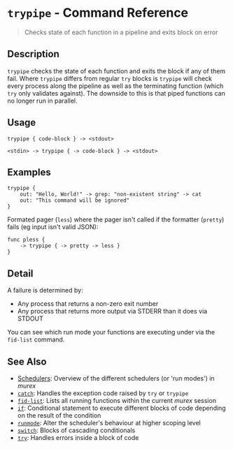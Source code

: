 # `trypipe` - Command Reference

> Checks state of each function in a pipeline and exits block on error

## Description

`trypipe` checks the state of each function and exits the block if any of them
fail. Where `trypipe` differs from regular `try` blocks is `trypipe` will check
every process along the pipeline as well as the terminating function (which
`try` only validates against). The downside to this is that piped functions can
no longer run in parallel.

## Usage

    trypipe { code-block } -> <stdout>
    
    <stdin> -> trypipe { -> code-block } -> <stdout>

## Examples

    trypipe {
        out: "Hello, World!" -> grep: "non-existent string" -> cat
        out: "This command will be ignored"
    }
    
Formated pager (`less`) where the pager isn't called if the formatter (`pretty`) fails (eg input isn't valid JSON):

    func pless {
        -> trypipe { -> pretty -> less }
    }

## Detail

A failure is determined by:

* Any process that returns a non-zero exit number
* Any process that returns more output via STDERR than it does via STDOUT

You can see which run mode your functions are executing under via the `fid-list`
command.

## See Also

* [Schedulers](../user-guide/schedulers.md):
  Overview of the different schedulers (or 'run modes') in _murex_
* [`catch`](../commands/catch.md):
  Handles the exception code raised by `try` or `trypipe` 
* [`fid-list`](../commands/fid-list.md):
  Lists all running functions within the current _murex_ session
* [`if`](../commands/if.md):
  Conditional statement to execute different blocks of code depending on the result of the condition
* [`runmode`](../commands/runmode.md):
  Alter the scheduler's behaviour at higher scoping level
* [`switch`](../commands/switch.md):
  Blocks of cascading conditionals
* [`try`](../commands/try.md):
  Handles errors inside a block of code